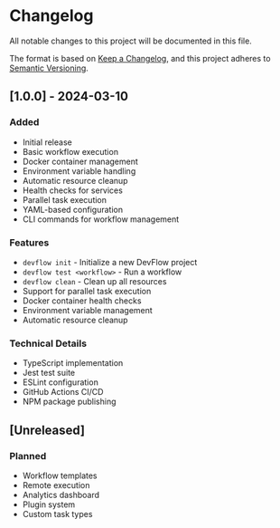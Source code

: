 # Changelog

All notable changes to this project will be documented in this file.

The format is based on [Keep a Changelog](https://keepachangelog.com/en/1.0.0/),
and this project adheres to [Semantic Versioning](https://semver.org/spec/v2.0.0.html).

## [1.0.0] - 2024-03-10

### Added
- Initial release
- Basic workflow execution
- Docker container management
- Environment variable handling
- Automatic resource cleanup
- Health checks for services
- Parallel task execution
- YAML-based configuration
- CLI commands for workflow management

### Features
- `devflow init` - Initialize a new DevFlow project
- `devflow test <workflow>` - Run a workflow
- `devflow clean` - Clean up all resources
- Support for parallel task execution
- Docker container health checks
- Environment variable management
- Automatic resource cleanup

### Technical Details
- TypeScript implementation
- Jest test suite
- ESLint configuration
- GitHub Actions CI/CD
- NPM package publishing

## [Unreleased]

### Planned
- Workflow templates
- Remote execution
- Analytics dashboard
- Plugin system
- Custom task types 